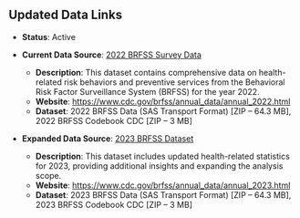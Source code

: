 ## Updated Data Links

- **Status**: Active

- **Current Data Source**: [2022 BRFSS Survey Data](https://www.cdc.gov/brfss/annual_data/annual_2022.html)
  - **Description**: This dataset contains comprehensive data on health-related risk behaviors and preventive services from the Behavioral Risk Factor Surveillance System (BRFSS) for the year 2022.
  - **Website**: https://www.cdc.gov/brfss/annual_data/annual_2022.html
  - **Dataset**: 2022 BRFSS Data (SAS Transport Format) [ZIP – 64.3 MB], 2022 BRFSS Codebook CDC [ZIP – 3 MB]



- **Expanded Data Source**: [2023 BRFSS Dataset](https://www.cdc.gov/brfss/annual_data/annual_2023.html)
  - **Description**: This dataset includes updated health-related statistics for 2023, providing additional insights and expanding the analysis scope.
  - **Website**: https://www.cdc.gov/brfss/annual_data/annual_2023.html
  - **Dataset**: 2023 BRFSS Data (SAS Transport Format) [ZIP – 64.3 MB], 2023 BRFSS Codebook CDC [ZIP – 3 MB]



